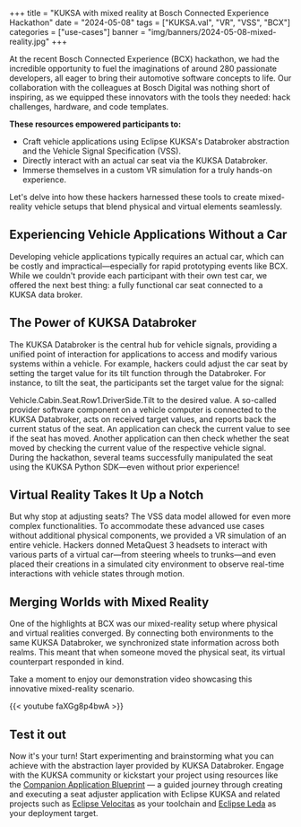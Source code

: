 +++
title = "KUKSA with mixed reality at Bosch Connected Experience Hackathon"
date = "2024-05-08"
tags = ["KUKSA.val", "VR", "VSS", "BCX"]
categories = ["use-cases"]
banner = "img/banners/2024-05-08-mixed-reality.jpg"
+++

At the recent Bosch Connected Experience (BCX) hackathon, we had the incredible opportunity to fuel the imaginations of around 280 passionate developers, all eager to bring their automotive software concepts to life. Our collaboration with the colleagues at Bosch Digital was nothing short of inspiring, as we equipped these innovators with the tools they needed: hack challenges, hardware, and code templates.

**These resources empowered participants to:**

- Craft vehicle applications using Eclipse KUKSA's Databroker abstraction and the Vehicle Signal Specification (VSS).
- Directly interact with an actual car seat via the KUKSA Databroker.
- Immerse themselves in a custom VR simulation for a truly hands-on experience.

Let's delve into how these hackers harnessed these tools to create mixed-reality vehicle setups that blend physical and virtual elements seamlessly.

## Experiencing Vehicle Applications Without a Car

Developing vehicle applications typically requires an actual car, which can be costly and impractical—especially for rapid prototyping events like BCX. While we couldn't provide each participant with their own test car, we offered the next best thing: a fully functional car seat connected to a KUKSA data broker.

## The Power of KUKSA Databroker

The KUKSA Databroker is the central hub for vehicle signals, providing a unified point of interaction for applications to access and modify various systems within a vehicle. For example, hackers could adjust the car seat by setting the target value for its tilt function through the Databroker. For instance, to tilt the seat, the participants set the target value for the signal:

Vehicle.Cabin.Seat.Row1.DriverSide.Tilt to the desired value. A so-called provider software component on a vehicle computer is connected to the KUKSA Databroker, acts on received target values, and reports back the current status of the seat. An application can check the current value to see if the seat has moved. Another application can then check whether the seat moved by checking the current value of the respective vehicle signal. During the hackathon, several teams successfully manipulated the seat using the KUKSA Python SDK—even without prior experience!

## Virtual Reality Takes It Up a Notch

But why stop at adjusting seats? The VSS data model allowed for even more complex functionalities. To accommodate these advanced use cases without additional physical components, we provided a VR simulation of an entire vehicle. Hackers donned MetaQuest 3 headsets to interact with various parts of a virtual car—from steering wheels to trunks—and even placed their creations in a simulated city environment to observe real-time interactions with vehicle states through motion.

## Merging Worlds with Mixed Reality

One of the highlights at BCX was our mixed-reality setup where physical and virtual realities converged. By connecting both environments to the same KUKSA Databroker, we synchronized state information across both realms. This meant that when someone moved the physical seat, its virtual counterpart responded in kind.

Take a moment to enjoy our demonstration video showcasing this innovative mixed-reality scenario.

{{< youtube faXGg8p4bwA >}}

## Test it out

Now it's your turn! Start experimenting and brainstorming what you can achieve with the abstraction layer provided by KUKSA Databroker. Engage with the KUKSA community or kickstart your project using resources like the [Companion Application Blueprint](https://sdv-blueprints.eclipse.dev/docs/companion-application/)  — a guided journey through creating and executing a seat adjuster application with Eclipse KUKSA and related projects such as [Eclipse Velocitas](https://eclipse-velocitas.github.io/velocitas-docs/) as your toolchain and [Eclipse Leda](https://eclipse-leda.github.io/leda/) as your deployment target.

&nbsp;

